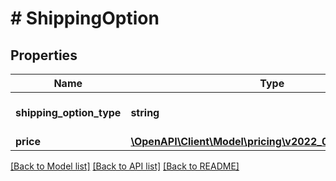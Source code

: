 # # ShippingOption

## Properties

Name | Type | Description | Notes
------------ | ------------- | ------------- | -------------
**shipping_option_type** | **string** | The type of shipping option. |
**price** | [**\OpenAPI\Client\Model\pricing\v2022_05_01\MoneyType**](MoneyType.md) |  |

[[Back to Model list]](../../README.md#models) [[Back to API list]](../../README.md#endpoints) [[Back to README]](../../README.md)
